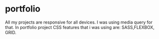 # portfolio
All my projects are responsive for all devices. I was using media query for that. In portfolio project CSS features that i was using are:
SASS,FLEXBOX, GRID. 
